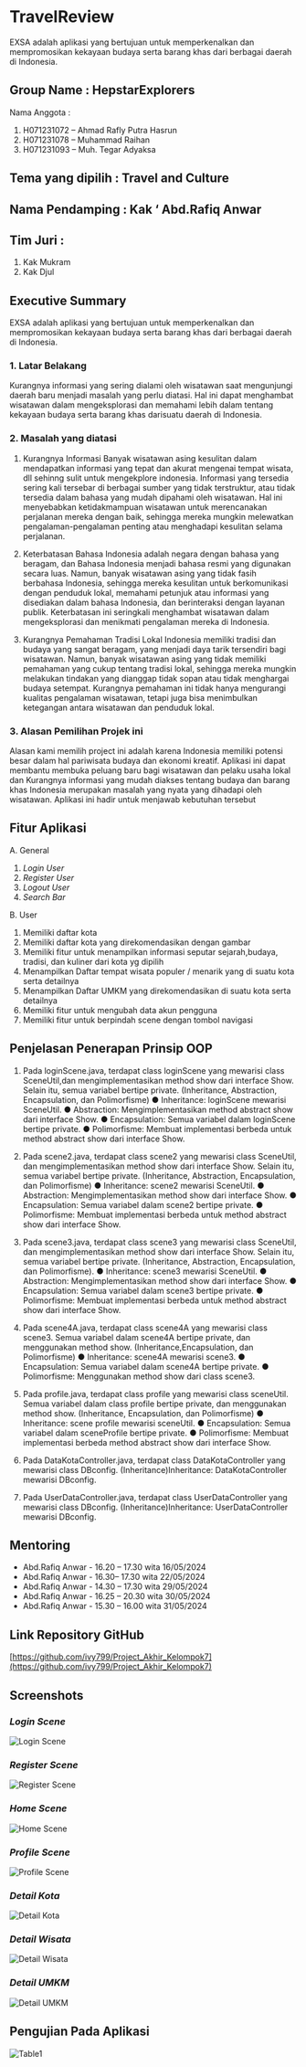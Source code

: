 # TravelReview

EXSA adalah aplikasi yang bertujuan untuk memperkenalkan dan mempromosikan kekayaan budaya serta barang khas dari berbagai daerah di Indonesia. 

## Group Name : HepstarExplorers
Nama Anggota :

1. H071231072 – Ahmad Rafly Putra Hasrun
2. H071231078 – Muhammad Raihan
3. H071231093 – Muh. Tegar Adyaksa

## Tema yang dipilih : Travel and Culture
## Nama Pendamping :  Kak ‘ Abd.Rafiq Anwar
## Tim Juri :

  1.  Kak Mukram
  2.  Kak Djul

## Executive Summary
EXSA adalah aplikasi yang bertujuan untuk memperkenalkan dan mempromosikan kekayaan budaya serta barang khas dari berbagai daerah di Indonesia. 

### 1. Latar Belakang
Kurangnya informasi yang sering dialami oleh wisatawan saat mengunjungi daerah baru menjadi masalah yang perlu diatasi. Hal ini dapat menghambat wisatawan dalam mengeksplorasi dan memahami lebih dalam tentang kekayaan budaya serta barang khas darisuatu daerah di Indonesia.


### 2. Masalah yang diatasi
1. Kurangnya Informasi
    Banyak wisatawan asing kesulitan dalam mendapatkan informasi yang tepat dan akurat mengenai tempat wisata, dll sehinng sulit untuk mengekplore indonesia. Informasi yang tersedia sering kali tersebar di berbagai sumber yang tidak terstruktur, atau tidak tersedia dalam bahasa yang mudah dipahami oleh wisatawan. Hal ini menyebabkan ketidakmampuan wisatawan untuk merencanakan perjalanan mereka dengan baik, sehingga mereka mungkin melewatkan pengalaman-pengalaman penting atau menghadapi kesulitan selama perjalanan.


2. Keterbatasan Bahasa
    Indonesia adalah negara dengan bahasa yang beragam, dan Bahasa Indonesia menjadi bahasa resmi yang digunakan secara luas. Namun, banyak wisatawan asing yang tidak fasih berbahasa Indonesia, sehingga mereka kesulitan untuk berkomunikasi dengan penduduk lokal, memahami petunjuk atau informasi yang disediakan dalam bahasa Indonesia, dan berinteraksi dengan layanan publik. Keterbatasan ini seringkali menghambat wisatawan dalam mengeksplorasi dan menikmati pengalaman mereka di Indonesia.



3. Kurangnya Pemahaman Tradisi Lokal
    Indonesia memiliki tradisi dan budaya yang sangat beragam, yang menjadi daya tarik tersendiri bagi wisatawan. Namun, banyak wisatawan asing yang tidak memiliki pemahaman yang cukup tentang tradisi lokal, sehingga mereka mungkin melakukan tindakan yang dianggap tidak sopan atau tidak menghargai budaya setempat. Kurangnya pemahaman ini tidak hanya mengurangi kualitas pengalaman wisatawan, tetapi juga bisa menimbulkan ketegangan antara wisatawan dan penduduk lokal.


### 3. Alasan Pemilihan Projek ini
Alasan kami memilih project ini adalah karena Indonesia memiliki potensi besar dalam hal pariwisata budaya dan ekonomi kreatif. Aplikasi ini dapat membantu membuka peluang baru bagi wisatawan dan pelaku usaha lokal dan Kurangnya informasi yang mudah diakses tentang budaya dan barang khas Indonesia merupakan masalah yang nyata yang dihadapi oleh wisatawan. Aplikasi ini hadir untuk menjawab kebutuhan tersebut

## Fitur Aplikasi
A. General
  1. *Login User*
  2. *Register User*
  3. *Logout User*
  4. *Search Bar*

B. User
  1. Memiliki daftar kota 
  2. Memiliki daftar kota yang direkomendasikan dengan gambar
  3. Memiliki fitur untuk menampilkan informasi seputar sejarah,budaya, tradisi, dan kuliner dari kota yg dipilih
  4. Menampilkan Daftar tempat wisata populer / menarik yang di suatu kota serta detailnya
  5. Menampilkan Daftar UMKM yang direkomendasikan di suatu kota serta detailnya
  6. Memiliki fitur untuk mengubah data akun pengguna
  7. Memiliki fitur untuk berpindah scene dengan tombol navigasi

## Penjelasan Penerapan Prinsip OOP
1. Pada loginScene.java, terdapat class loginScene yang mewarisi class SceneUtil,dan mengimplementasikan method show dari interface Show. Selain itu, semua variabel bertipe private. (Inheritance, Abstraction, Encapsulation, dan Polimorfisme)
● Inheritance: loginScene mewarisi SceneUtil.
● Abstraction: Mengimplementasikan method abstract show dari interface Show.
● Encapsulation: Semua variabel dalam loginScene bertipe private.
● Polimorfisme: Membuat implementasi berbeda untuk method abstract show dari interface Show.

2. Pada scene2.java, terdapat class scene2 yang mewarisi class SceneUtil, dan mengimplementasikan method show dari interface Show. Selain itu, semua variabel bertipe private. (Inheritance, Abstraction, Encapsulation, dan Polimorfisme)
● Inheritance: scene2 mewarisi SceneUtil.
● Abstraction: Mengimplementasikan method show dari interface Show.
● Encapsulation: Semua variabel dalam scene2 bertipe private.
● Polimorfisme: Membuat implementasi berbeda untuk method abstract show dari interface Show.

3. Pada scene3.java, terdapat class scene3 yang mewarisi class SceneUtil, dan mengimplementasikan method show dari interface Show. Selain itu, semua variabel bertipe private. (Inheritance, Abstraction, Encapsulation, dan Polimorfisme).
● Inheritance: scene3 mewarisi SceneUtil.
● Abstraction: Mengimplementasikan method show dari interface Show.
● Encapsulation: Semua variabel dalam scene3 bertipe private.
● Polimorfisme: Membuat implementasi berbeda untuk method abstract show dari
interface Show.

4. Pada scene4A.java, terdapat class scene4A yang mewarisi class scene3. Semua variabel dalam scene4A bertipe private, dan menggunakan method show. (Inheritance,Encapsulation, dan Polimorfisme)
● Inheritance: scene4A mewarisi scene3.
● Encapsulation: Semua variabel dalam scene4A bertipe private.
● Polimorfisme: Menggunakan method show dari class scene3.

5. Pada profile.java, terdapat class profile yang mewarisi class sceneUtil. Semua variabel dalam class profile bertipe private, dan menggunakan method show. (Inheritance, Encapsulation, dan Polimorfisme)
● Inheritance: scene profile mewarisi sceneUtil.
● Encapsulation: Semua variabel dalam sceneProfile bertipe private.
● Polimorfisme: Membuat implementasi berbeda method abstract show dari interface Show.

6. Pada DataKotaController.java, terdapat class DataKotaController yang mewarisi class DBconfig. (Inheritance)Inheritance: DataKotaController mewarisi DBconfig.

7. Pada UserDataController.java, terdapat class UserDataController yang mewarisi class DBconfig. (Inheritance)Inheritance: UserDataController mewarisi DBconfig.

## Mentoring
- Abd.Rafiq Anwar - 16.20 – 17.30 wita 16/05/2024
- Abd.Rafiq Anwar - 16.30– 17.30 wita 22/05/2024
- Abd.Rafiq Anwar - 14.30 – 17.30 wita 29/05/2024
- Abd.Rafiq Anwar - 16.25 – 20.30 wita 30/05/2024
- Abd.Rafiq Anwar - 15.30 – 16.00 wita 31/05/2024

## Link Repository GitHub
[https://github.com/ivy799/Project_Akhir_Kelompok7](https://github.com/ivy799/Project_Akhir_Kelompok7)

## Screenshots
### *Login Scene*
![Login Scene](https://github.com/ivy799/Project_Akhir_Kelompok7/blob/main/readme/login.png)

### *Register Scene*
![Register Scene](https://github.com/ivy799/Project_Akhir_Kelompok7/blob/main/readme/register.png)

### *Home Scene*
![Home Scene](https://github.com/ivy799/Project_Akhir_Kelompok7/blob/main/readme/home.png)

### *Profile Scene*
![Profile Scene](https://github.com/ivy799/Project_Akhir_Kelompok7/blob/main/readme/profil.png)

### *Detail Kota*
![Detail Kota](https://github.com/ivy799/Project_Akhir_Kelompok7/blob/main/readme/scene1.png)

### *Detail Wisata*
![Detail Wisata](https://github.com/ivy799/Project_Akhir_Kelompok7/blob/main/readme/scene2A.png)

### *Detail UMKM*
![Detail UMKM](https://github.com/ivy799/Project_Akhir_Kelompok7/blob/main/readme/scene2B.png)

## Pengujian Pada Aplikasi
![Table1](https://github.com/ivy799/Project_Akhir_Kelompok7/blob/main/readme/table.jpg)

